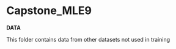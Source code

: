 Capstone_MLE9
==============================

**DATA**


This folder contains data from other datasets not used in training

